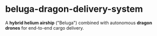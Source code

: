 # beluga-dragon-delivery-system
A **hybrid helium airship** ("Beluga") combined with autonomous **dragon drones** for end-to-end cargo delivery.
